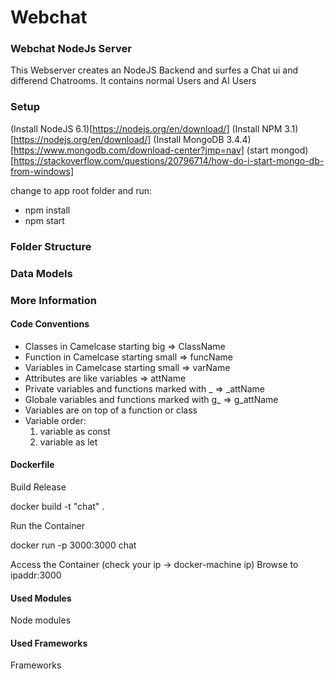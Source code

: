 # Webchat

### Webchat NodeJs Server
This Webserver creates an NodeJS Backend and surfes a Chat ui and differend Chatrooms.
It contains normal Users and AI Users

### Setup
(Install NodeJS 6.1)[https://nodejs.org/en/download/]
(Install NPM 3.1)[https://nodejs.org/en/download/]
(Install MongoDB 3.4.4)[https://www.mongodb.com/download-center?jmp=nav]
(start mongod)[https://stackoverflow.com/questions/20796714/how-do-i-start-mongo-db-from-windows]

change to app root folder and run:

- npm install
- npm start


### Folder Structure

### Data Models

### More Information

#### Code Conventions
* Classes in Camelcase starting big => ClassName
* Function in Camelcase starting small => funcName
* Variables in Camelcase starting small => varName
* Attributes are like variables => attName
* Private variables and functions marked with _ => \_attName
* Globale variables and functions marked with g_ => g\_attName
* Variables are on top of a function or class
* Variable order:
  1. variable as const
  2. variable as let
#### Dockerfile

Build Release

docker build -t "chat" .

Run the Container

docker run -p 3000:3000 chat

Access the Container
(check your ip -> docker-machine ip)
Browse to ipaddr:3000

#### Used Modules
Node modules
#### Used Frameworks
Frameworks
